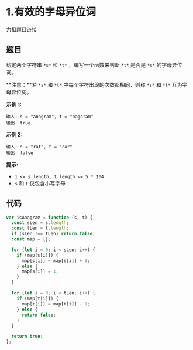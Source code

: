 # 1.有效的字母异位词

[力扣题目链接](https://leetcode.cn/problems/valid-anagram/)

## 题目

给定两个字符串 `*s*` 和 `*t*` ，编写一个函数来判断 `*t*` 是否是 `*s*` 的字母异位词。

**注意：**若 `*s*` 和 `*t*` 中每个字符出现的次数都相同，则称 `*s*` 和 `*t*` 互为字母异位词。

 

**示例 1:**

```
输入: s = "anagram", t = "nagaram"
输出: true
```

**示例 2:**

```
输入: s = "rat", t = "car"
输出: false
```

 

**提示:**

- `1 <= s.length, t.length <= 5 * 104`
- `s` 和 `t` 仅包含小写字母

## 代码

~~~js
var isAnagram = function (s, t) {
  const sLen = s.length;
  const tLen = t.length;
  if (sLen !== tLen) return false;
  const map = {};

  for (let i = 0; i < sLen; i++) {
    if (map[s[i]]) {
      map[s[i]] = map[s[i]] + 1;
    } else {
      map[s[i]] = 1;
    }
  }

  for (let i = 0; i < tLen; i++) {
    if (map[t[i]]) {
      map[t[i]] = map[t[i]] - 1;
    } else {
      return false;
    }
  }

  return true;
};
~~~

